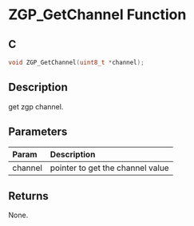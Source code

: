 # ZGP_GetChannel Function

## C

```c
void ZGP_GetChannel(uint8_t *channel);
```

## Description

 get zgp channel.
## Parameters

| Param | Description |
|:----- |:----------- |
| channel | pointer to get the channel value  

## Returns

 None. 
